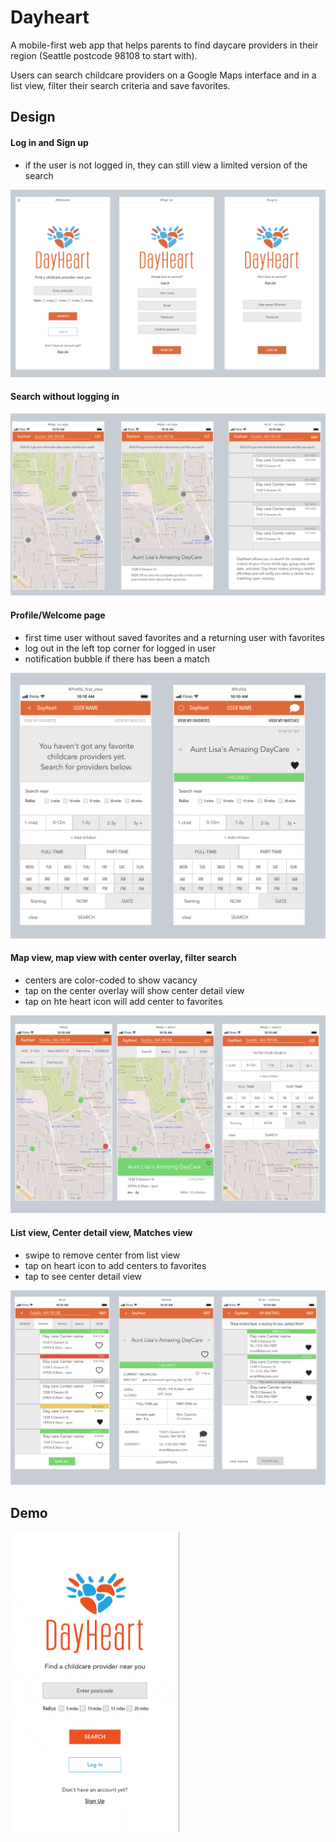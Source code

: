 # Dayheart
A mobile-first web app that helps parents to find daycare providers in their region (Seattle postcode 98108 to start with).

Users can search childcare providers on a Google Maps interface and in a list view, filter their search criteria and save favorites.  

## Design

#### Log in and Sign up
* if the user is not logged in, they can still view a limited version of the search

![login](https://github.com/Venablena/Dayheart/blob/master/Templates/login.png )

#### Search without logging in

![search_no-login](https://github.com/Venablena/Dayheart/blob/master/Templates/search_no-login.png )

#### Profile/Welcome page
* first time user without saved favorites and a returning user with favorites
* log out in the left top corner for logged in user
* notification bubble if there has been a match

![welcome](https://github.com/Venablena/Dayheart/blob/master/Templates/welcome.png )

#### Map view, map view with center overlay, filter search
* centers are color-coded to show vacancy
* tap on the center overlay will show center detail view
* tap on hte heart icon will add center to favorites

![search](https://github.com/Venablena/Dayheart/blob/master/Templates/search.png )

#### List view, Center detail view, Matches view
* swipe to remove center from list view
* tap on heart icon to add centers to favorites
* tap to see center detail view

![list-detail-matches](https://github.com/Venablena/Dayheart/blob/master/Templates/list-detail-matches.png)

## Demo

<img src="https://github.com/Venablena/Dayheart/blob/master/Templates/Dayheart_mock1.gif" width="270">
